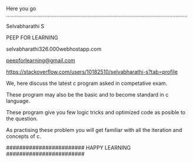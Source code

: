 Here you go ..........................................................................................................................

Selvabharathi S

PEEP FOR LEARNING

selvabharathi326.000webhostapp.com

peepforlearning@gmail.com

https://stackoverflow.com/users/10182510/selvabharathi-s?tab=profile


We, here discuss the latest c program asked in competative exam.

These program may also be the basic and to become standard in c language.

These program give you few logic tricks and optimized code as posible to the question.

As practising these problem you will get familiar with all the iteration and concepts of c.


########################  HAPPY LEARNING  ########################
